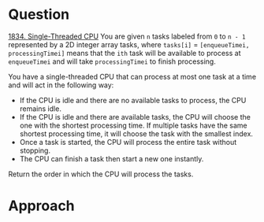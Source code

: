 # Question
[1834. Single-Threaded CPU](https://leetcode.com/problems/single-threaded-cpu/)
You are given ```n``` tasks labeled from ```0``` to ```n - 1``` represented by a 2D integer array tasks, where ```tasks[i]``` = ```[enqueueTimei, processingTimei]``` means that the ```ith``` task will be available to process at ```enqueueTimei``` and will take ```processingTimei``` to finish processing.

You have a single-threaded CPU that can process at most one task at a time and will act in the following way:

* If the CPU is idle and there are no available tasks to process, the CPU remains idle.
* If the CPU is idle and there are available tasks, the CPU will choose the one with the shortest processing time. If multiple tasks have the same shortest processing time, it will choose the task with the smallest index.
* Once a task is started, the CPU will process the entire task without stopping.
* The CPU can finish a task then start a new one instantly.

Return the order in which the CPU will process the tasks.

# Approach

